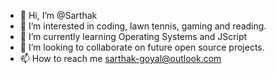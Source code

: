 - 👋 Hi, I’m @Sarthak
- 👀 I’m interested in coding, lawn tennis, gaming and reading.
- 🌱 I’m currently learning Operating Systems and JScript
- 💞️ I’m looking to collaborate on future open source projects.
- 📫 How to reach me sarthak-goyal@outlook.com
